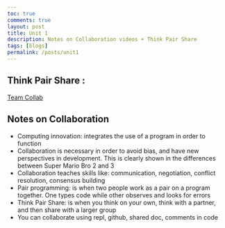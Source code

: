```yaml
---
toc: true  
comments: true
layout: post
title: Unit 1
description: Notes on Collaboration videos + Think Pair Share
tags: [blogs]
permalink: /posts/unit1
---
```

## Think Pair Share :
[Team Collab](https://docs.google.com/document/d/1uJS2uJJ9kvuplerYVA6hyNfojvkbD5ugRDo8edAISAw/edit?usp=sharing)

## Notes on Collaboration
- Computing innovation: integrates the use of a program in order to function
- Collaboration is necessary in order to avoid bias, and have new perspectives in development. This is clearly shown in the differences between Super Mario Bro 2 and 3
- Collaboration teaches skills like: communication, negotiation, conflict resolution, consensus building
- Pair programming: is when two people work as a pair on a program together. One types code while other observes and looks for errors
- Think Pair Share: is when you think on your own, think with a partner, and then share with a larger group 
- You can collaborate using repl, github, shared doc, comments in code
